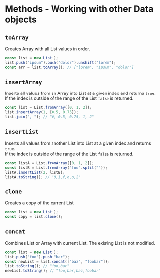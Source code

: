 # Methods - Working with other Data objects

## `toArray`

Creates Array with all List values in order.

```js
const list = new List();
list.push("ipsum").push("dolor").unshift("lorem");
const arr = list.toArray(); // ["lorem", "ipsum", "dolor"]
```

## `insertArray`

Inserts all values from an Array into List at a given index and returns `true`.  
If the index is outside of the range of the List `false` is returned.

```js
const list = List.fromArray([0, 1, 2]);
list.insertArray(1, [0.5, 0.75]);
list.join(", "); // "0, 0.5, 0.75, 1, 2"
```

## `insertList`

Inserts all values from another List into List at a given index and returns `true`.  
If the index is outside of the range of the List `false` is returned.

```js
const listA = List.fromArray([0, 1, 2]);
const listB = List.fromArray("foo".split(""));
listA.insertList(2, listB);
listA.toString(); // "0,1,f,o,o,2"
```

## `clone`

Creates a copy of the current List

```js
const list = new List();
const copy = list.clone();
```

## `concat`

Combines List or Array with current List. The existing List is not modified.

```js
const list = new List();
list.push("foo").push("bar");
const newList = list.concat(["baz", "foobar"]);
list.toString(); // "foo,bar"
newList.toString(); // "foo,bar,baz,foobar"
```
